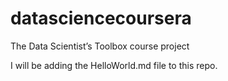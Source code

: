 ﻿# datasciencecoursera
The Data Scientist’s Toolbox course project

I will be adding the HelloWorld.md file to this repo.

